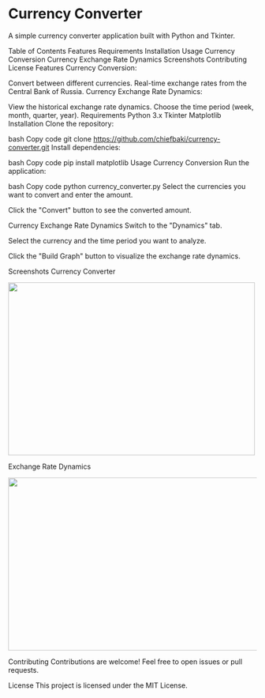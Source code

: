 # Currency Converter
A simple currency converter application built with Python and Tkinter.

Table of Contents
Features
Requirements
Installation
Usage
Currency Conversion
Currency Exchange Rate Dynamics
Screenshots
Contributing
License
Features
Currency Conversion:

Convert between different currencies.
Real-time exchange rates from the Central Bank of Russia.
Currency Exchange Rate Dynamics:

View the historical exchange rate dynamics.
Choose the time period (week, month, quarter, year).
Requirements
Python 3.x
Tkinter
Matplotlib
Installation
Clone the repository:

bash
Copy code
git clone https://github.com/chiefbaki/currency-converter.git
Install dependencies:

bash
Copy code
pip install matplotlib
Usage
Currency Conversion
Run the application:

bash
Copy code
python currency_converter.py
Select the currencies you want to convert and enter the amount.

Click the "Convert" button to see the converted amount.

Currency Exchange Rate Dynamics
Switch to the "Dynamics" tab.

Select the currency and the time period you want to analyze.

Click the "Build Graph" button to visualize the exchange rate dynamics.

Screenshots
Currency Converter

<img src="https://github.com/chiefbaki/currency-converter/assets/61545789/0ec86086-e6d7-4ac1-91ad-cae9f7d1d1f0" width="500" height="350">

Exchange Rate Dynamics

<img src="https://github.com/chiefbaki/currency-converter/assets/61545789/b970842d-4c7b-42af-970e-cc8d2d0ba94a" width="550" height="350">

Contributing
Contributions are welcome! Feel free to open issues or pull requests.

License
This project is licensed under the MIT License.

